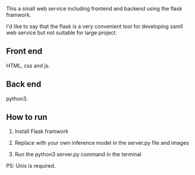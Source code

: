 This a small web service including frontend and backend using the flask framwork. 

I'd like to say that the flask is a very convenient tool for developing samll web service but not suitable for large project.

Front end
-----
HTML, css and js.

Back end
-----
python3.

How to run
-----
1. Install Flask framwork

2. Replace with your own inference model in the server.py file and images

3. Run the python3 server.py command in the terminal

PS: Unix is required.
